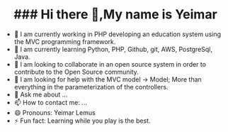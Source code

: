 <h1 align="center">### Hi there 👋,My name is Yeimar</h1>

- 🔭 I am currently working in PHP developing an education system using the MVC programming framework.
- 🌱 I am currently learning Python, PHP, Github, git, AWS, PostgreSql, Java.
- 👯 I am looking to collaborate in an open source system in order to contribute to the Open Source community.
- 🤔 I am looking for help with the MVC model -> Model;
  More than everything in the parameterization of the controllers.
- 💬 Ask me about ...
- 📫 How to contact me: ...
- 😄 Pronouns:
Yeimar Lemus
- ⚡ Fun fact:
Learning while you play is the best.


